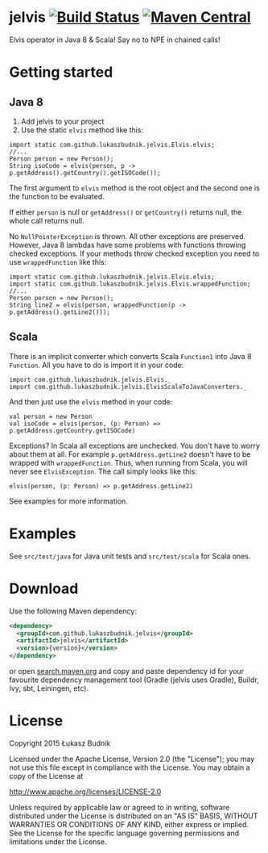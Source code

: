 jelvis [![Build Status](https://travis-ci.org/lukaszbudnik/jelvis.svg?branch=master)](https://travis-ci.org/lukaszbudnik/jelvis) [![Maven Central](https://maven-badges.herokuapp.com/maven-central/com.github.lukaszbudnik.jelvis/jelvis/badge.svg?style=flat)](https://maven-badges.herokuapp.com/maven-central/com.github.lukaszbudnik.jelvis/jelvis)
==============================

Elvis operator in Java 8 & Scala! Say no to NPE in chained calls!

# Getting started

## Java 8

1. Add jelvis to your project
2. Use the static `elvis` method like this:

```
import static com.github.lukaszbudnik.jelvis.Elvis.elvis;
//...
Person person = new Person();
String isoCode = elvis(person, p -> p.getAddress().getCountry().getISOCode());
```

The first argument to `elvis` method is the root object and the second one is the function to be evaluated.

If either `person` is null or  `getAddress()` or `getCountry()` returns null, the whole call returns null.

No `NullPointerException` is thrown. All other exceptions are preserved.
However,  Java 8 lambdas have some problems with functions throwing checked exceptions.
If your methods throw checked exception you need to use `wrappedFunction` like this:

```
import static com.github.lukaszbudnik.jelvis.Elvis.elvis;
import static com.github.lukaszbudnik.jelvis.Elvis.wrappedFunction;
//...
Person person = new Person();
String line2 = elvis(person, wrappedFunction(p -> p.getAddress().getLine2()));
```

## Scala

There is an implicit converter which converts Scala `Function1` into Java 8 `Function`.
All you have to do is import it in your code:

```
import com.github.lukaszbudnik.jelvis.Elvis._
import com.github.lukaszbudnik.jelvis.ElvisScalaToJavaConverters._
```

And then just use the `elvis` method in your code:

```
val person = new Person
val isoCode = elvis(person, (p: Person) => p.getAddress.getCountry.getISOCode)
```

Exceptions? In Scala all exceptions are unchecked. You don't have to worry about them at all.
For example `p.getAddress.getLine2` doesn't have to be wrapped with `wrappedFunction`.
Thus, when running from Scala, you will never see `ElvisException`.
The call simply looks like this:

 ```
 elvis(person, (p: Person) => p.getAddress.getLine2)
 ```

See examples for more information.

# Examples

See `src/test/java` for Java unit tests and `src/test/scala` for Scala ones.

# Download

Use the following Maven dependency:

```xml
<dependency>
  <groupId>com.github.lukaszbudnik.jelvis</groupId>
  <artifactId>jelvis</artifactId>
  <version>{version}</version>
</dependency>
```

or open [search.maven.org](http://search.maven.org/#search|ga|1|com.github.lukaszbudnik.jelvis)
and copy and paste dependency id for your favourite dependency management tool (Gradle (jelvis uses Gradle), Buildr, Ivy, sbt, Leiningen, etc).

# License

Copyright 2015 Łukasz Budnik

Licensed under the Apache License, Version 2.0 (the "License");
you may not use this file except in compliance with the License.
You may obtain a copy of the License at

   <http://www.apache.org/licenses/LICENSE-2.0>

Unless required by applicable law or agreed to in writing, software
distributed under the License is distributed on an "AS IS" BASIS,
WITHOUT WARRANTIES OR CONDITIONS OF ANY KIND, either express or implied.
See the License for the specific language governing permissions and
limitations under the License.
